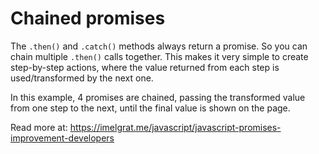 # Chained promises

The `.then()` and `.catch()` methods always return a promise. So you can chain multiple `.then()` calls together. This makes it very simple to create step-by-step actions, where the value returned from each step is used/transformed by the next one.

In this example, 4 promises are chained, passing the transformed value from one step to the next, until the final value is shown on the page.

Read more at: https://imelgrat.me/javascript/javascript-promises-improvement-developers

